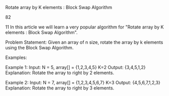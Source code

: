 Rotate array by K elements : Block Swap Algorithm


82

11
In this article we will learn a very popular algorithm for "Rotate array by K elements : Block Swap Algorithm".

Problem Statement: Given an array of n size, rotate the array by k elements using the Block Swap Algorithm.

Examples:

Example 1:
Input: N = 5, array[] = {1,2,3,4,5} K=2
Output: {3,4,5,1,2}
Explanation: Rotate the array to right by 2 elements.

Example 2:
Input: N = 7, array[] = {1,2,3,4,5,6,7} K=3
Output: {4,5,6,7,1,2,3}
Explanation: Rotate the array to right by 3 elements.
